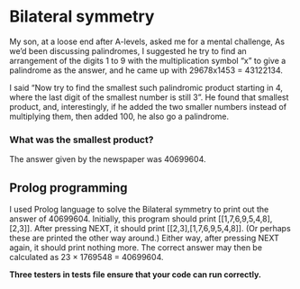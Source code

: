 # Bilateral symmetry
My son, at a loose end after A-levels, asked me for a mental challenge, As we’d been discussing palindromes, I suggested he try to find an arrangement of the digits 1 to 9 with the multiplication symbol “x” to give a palindrome as the answer, and he came up with 29678x1453 = 43122134.

I said “Now try to find the smallest such palindromic product starting in 4, where the last digit of the smallest number is still 3”. He found that smallest product, and, interestingly, if he added the two smaller numbers instead of multiplying them, then added 100, he also go a palindrome. 

### What was the smallest product?
The answer given by the newspaper was 40699604.

## Prolog programming
I used Prolog language to solve the Bilateral symmetry to print out the answer of 40699604. Initially, this program should print [[1,7,6,9,5,4,8],[2,3]]. After pressing NEXT, it should print [[2,3],[1,7,6,9,5,4,8]]. (Or perhaps these are printed the other way around.) Either way, after pressing NEXT again, it should print nothing more. The correct answer may then be calculated as 23 × 1769548 = 40699604. 

**Three testers in tests file ensure that your code can run correctly.**
